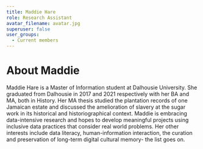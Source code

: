 ```yaml
---
title: Maddie Hare
role: Research Assistant
avatar_filename: avatar.jpg
superuser: false
user_groups:
  - Current members
---
```


# About Maddie
Maddie Hare is a Master of Information student at Dalhousie University. She graduated from Dalhousie in 2017 and 2021 respectively with her BA and MA, both in History. Her MA thesis studied the plantation records of one Jamaican estate and discussed the amelioration of slavery at the sugar work in its historical and historiographical context. Maddie is embracing data-intensive research and hopes to develop meaningful projects using inclusive data practices that consider real world problems. Her other interests include data literacy, human-information interaction, the curation and preservation of long-term digital cultural memory- the list goes on. 